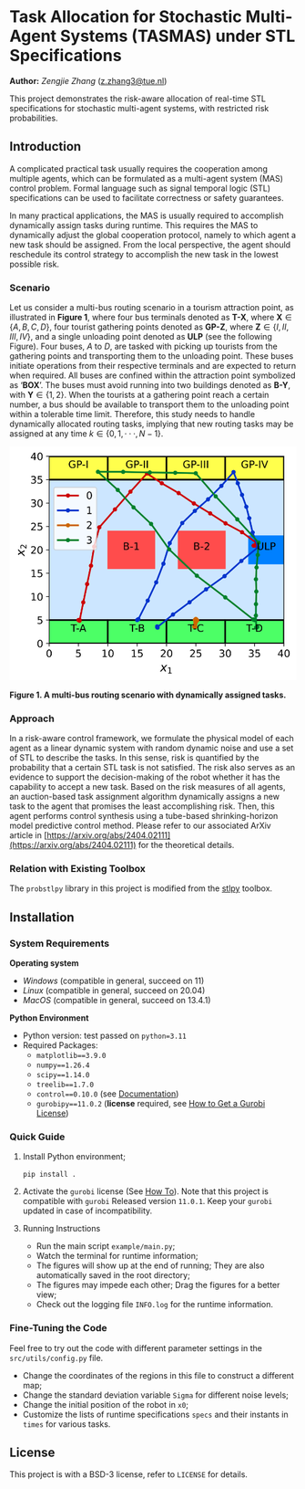 # Task Allocation for Stochastic Multi-Agent Systems (TASMAS) under STL Specifications

**Author:** *Zengjie Zhang* (z.zhang3@tue.nl)

This project demonstrates the risk-aware allocation of real-time STL specifications for stochastic multi-agent systems, with restricted risk probabilities. 

## Introduction

A complicated practical task usually requires the cooperation among multiple agents, which can be formulated as a multi-agent system (MAS) control problem. Formal language such as signal temporal logic (STL) specifications can be used to facilitate correctness or safety guarantees. 

In many practical applications, the MAS is usually required to accomplish dynamically assign tasks during runtime. This requires the MAS to dynamically adjust the global cooperation protocol, namely to which agent a new task should be assigned. From the local perspective, the agent should reschedule its control strategy to accomplish the new task in the lowest possible risk. 

### Scenario

Let us consider a multi-bus routing scenario in a tourism attraction point, as illustrated in **Figure 1**, where four bus terminals denoted as **T-X**, where **X**$\in \{A, B, C, D\}$, four tourist gathering points denoted as **GP-Z**, where **Z**$\in \{I, II, III, IV\}$, and a single unloading point denoted as **ULP** (see the following Figure). Four buses, $A$ to $D$, are tasked with picking up tourists from the gathering points and transporting them to the unloading point. These buses initiate operations from their respective terminals and are expected to return when required. All buses are confined within the attraction point symbolized as ‘**BOX**’. The buses must avoid running into two buildings denoted as **B-Y**, with **Y**$\in \{1, 2\}$. When the tourists at a gathering point reach a certain number, a bus should be available to transport them to the unloading point within a tolerable time limit. Therefore, this study needs to handle dynamically allocated routing tasks, implying that new routing tasks may be assigned at any time $k \in \{0, 1,· · · , N − 1\}$.

[![Map](figures/map.svg)](CASE)

**Figure 1. A multi-bus routing scenario with dynamically assigned tasks.**

### Approach

In a risk-aware control framework, we formulate the physical model of each agent as a linear dynamic system with random dynamic noise and use a set of STL to describe the tasks. In this sense, risk is quantified by the probability that a certain STL task is not satisfied. The risk also serves as an evidence to support the decision-making of the robot whether it has the capability to accept a new task. Based on the risk measures of all agents, an auction-based task assignment algorithm dynamically assigns a new task to the agent that promises the least accomplishing risk. Then, this agent performs control synthesis using a tube-based shrinking-horizon model predictive control method. Please refer to our associated ArXiv article in [https://arxiv.org/abs/2404.02111](https://arxiv.org/abs/2404.02111) for the theoretical details.

### Relation with Existing Toolbox

The `probstlpy` library in this project is modified from the [stlpy](https://github.com/vincekurtz/stlpy/blob/main/README.md) toolbox. 


## Installation

### System Requirements

**Operating system**
 - *Windows* (compatible in general, succeed on 11)
 - *Linux* (compatible in general, succeed on 20.04)
 - *MacOS* (compatible in general, succeed on 13.4.1)

**Python Environment**
 - Python version: test passed on `python=3.11`
 - Required Packages: 
    - `matplotlib==3.9.0`
    - `numpy==1.26.4`
    - `scipy==1.14.0`
    - `treelib==1.7.0`
    - `control==0.10.0` (see [Documentation](https://python-control.readthedocs.io/en/latest/intro.html))
    - `gurobipy==11.0.2` (**license** required, see [How to Get a Gurobi License](https://www.gurobi.com/solutions/licensing/))

 
### Quick Guide
 
1. Install Python environment;
    ```
    pip install .
    ```

2. Activate the `gurobi` license (See [How To](https://www.gurobi.com/documentation/current/remoteservices/licensing.html)). Note that this project is compatible with `gurobi` Released version `11.0.1`. Keep your `gurobi` updated in case of incompatibility. 

3. Running Instructions
    - Run the main script `example/main.py`;
    - Watch the terminal for runtime information;
    - The figures will show up at the end of running; They are also automatically saved in the root directory;
    - The figures may impede each other; Drag the figures for a better view;
    - Check out the logging file `INFO.log` for the runtime information.

### Fine-Tuning the Code

Feel free to try out the code with different parameter settings in the `src/utils/config.py` file.

- Change the coordinates of the regions in this file to construct a different map;
- Change the standard deviation variable `Sigma` for different noise levels;
- Change the initial position of the robot in `x0`;
- Customize the lists of runtime specifications `specs` and their instants in `times` for various tasks.

## License

This project is with a BSD-3 license, refer to `LICENSE` for details.
